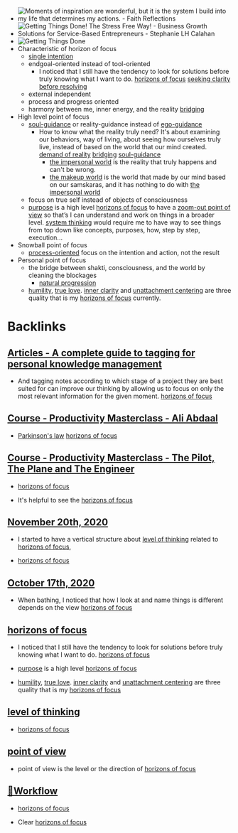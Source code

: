 - ![Moments of inspiration are wonderful, but it is the system I build into my  life that determines my actions. - Faith Reflections](https://image.slidesharecdn.com/gtd-100222135518-phpapp01/95/from-clutter-to-clear-a-guide-to-getting-things-done-part-i-37-728.jpg?cb=1266847017)
- ![Getting Things Done! The Stress Free Way! - Business Growth Solutions for  Service-Based Entrepreneurs - Stephanie LH Calahan](https://www.stephaniecalahan.com/wp-content/uploads/2014/01/your-areas-of-focus-gtd_horizons.jpg)
- ![Getting Things Done](https://image.slidesharecdn.com/gettingthingsdone-091027153602-phpapp02/95/getting-things-done-25-728.jpg?cb=1256657778)
- Characteristic of horizon of focus
    - [single intention](<single intention.md>)
    - endgoal-oriented  instead of tool-oriented
        - I noticed that I still have the tendency to look for solutions before truly knowing what I want to do. [horizons of focus](<horizons of focus.md>) [seeking clarity before resolving](<seeking clarity before resolving.md>)
    - external independent
    - process and progress oriented
    - harmony between me, inner energy, and the reality [bridging](<bridging.md>)
- High level point of focus
    - [soul-guidance](<soul-guidance.md>)  or reality-guidance instead of [ego-guidance](<ego-guidance.md>)
        - How to know what the reality truly need? It's about examining our behaviors, way of living, about seeing how ourselves truly live, instead of based on the world that our mind created. [demand of reality](<demand of reality.md>) [bridging](<bridging.md>) [soul-guidance](<soul-guidance.md>)
            - [the impersonal world](<the impersonal world.md>) is the reality that truly happens and can't be wrong.
            - [the makeup world](<the makeup world.md>) is the world that made by our mind based on our samskaras, and it has nothing to do with [the impersonal world](<the impersonal world.md>)
    - focus on true self instead of objects of consciousness
    - [purpose](<purpose.md>) is a high level [horizons of focus](<horizons of focus.md>) to have a [zoom-out point of view](<zoom-out point of view.md>) so that’s I can understand and work on things in a broader level. [system thinking](<system thinking.md>) would require me to have way to see things from top down like concepts, purposes, how, step by step, execution...
- Snowball point of focus
    - [process-oriented](<process-oriented.md>) focus on the intention and action, not the result
- Personal point of focus
    - the bridge between shakti, consciousness, and the world by cleaning the blockages
        - [natural progression](<natural progression.md>)
    - [humility](<humility.md>), [true love](<true love.md>). [inner clarity](<inner clarity.md>) and [unattachment centering](<unattachment centering.md>) are three quality that is my [horizons of focus](<horizons of focus.md>) currently.  

# Backlinks
## [Articles - A complete guide to tagging for personal knowledge management](<Articles - A complete guide to tagging for personal knowledge management.md>)
- And tagging notes according to which stage of a project they are best suited for can improve our thinking by allowing us to focus on only the most relevant information for the given moment. [horizons of focus](<horizons of focus.md>)

## [Course - Productivity Masterclass - Ali Abdaal](<Course - Productivity Masterclass - Ali Abdaal.md>)
- [Parkinson's law](<Parkinson's law.md>) [horizons of focus](<horizons of focus.md>)

## [Course - Productivity Masterclass - The Pilot, The Plane and The Engineer](<Course - Productivity Masterclass - The Pilot, The Plane and The Engineer.md>)
- [horizons of focus](<horizons of focus.md>)

- It's helpful to see the [horizons of focus](<horizons of focus.md>)

## [November 20th, 2020](<November 20th, 2020.md>)
- I started to have a vertical structure about [level of thinking](<level of thinking.md>) related to [horizons of focus](<horizons of focus.md>),

- [horizons of focus](<horizons of focus.md>)

## [October 17th, 2020](<October 17th, 2020.md>)
- When bathing, I noticed that how I look at and name things is different depends on the view [horizons of focus](<horizons of focus.md>)

## [horizons of focus](<horizons of focus.md>)
- I noticed that I still have the tendency to look for solutions before truly knowing what I want to do. [horizons of focus](<horizons of focus.md>)

- [purpose](<purpose.md>) is a high level [horizons of focus](<horizons of focus.md>)

- [humility](<humility.md>), [true love](<true love.md>). [inner clarity](<inner clarity.md>) and [unattachment centering](<unattachment centering.md>) are three quality that is my [horizons of focus](<horizons of focus.md>)

## [level of thinking](<level of thinking.md>)
- [horizons of focus](<horizons of focus.md>)

## [point of view](<point of view.md>)
- point of view is the level or the direction of [horizons of focus](<horizons of focus.md>)

## [🌲Workflow ](<🌲Workflow .md>)
- [horizons of focus](<horizons of focus.md>)

- Clear [horizons of focus](<horizons of focus.md>)

